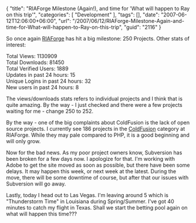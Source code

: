 {
	"title": "RIAForge Milestone (Again!), and time for 'What will happen to Ray on this trip'",
	"categories": [
		"Development"
	],
	"tags": [],
	"date": "2007-06-12T12:06:00+06:00",
	"url": "/2007/06/12/RIAForge-Milestone-Again-and-time-for-What-will-happen-to-Ray-on-this-trip",
	"guid": "2116"
}

So once again <a href="http://www.riaforge.org">RIAForge</a> has hit a big milestone: 250 Projects. Other stats of interest:

Total Views: 1130909<br />
Total Downloads: 81450<br />
Total Verified Users: 1889<br />
Updates in past 24 hours: 15<br />
Unique Logins in past 24 hours: 32<br />
New users in past 24 hours: 8<br />

The views/downloads stats refers to individual projects and I think that is quite amazing. By the way - I just checked and there were a few projects waiting for me - change 250 to 252.

By the way - one of the big complaints about ColdFusion is the lack of open source projects. I currently see 186 projects in the <a href="http://www.riaforge.org/index.cfm?event=page.category&id=1">ColdFusion</a> category at RIAForge. While they may pale compared to PHP, it is a good beginning and will only grow.


Now for the bad news. As my poor project owners know, Subversion has been broken for a few days now. I apologize for that. I'm working with Adobe to get the site moved as soon as possible, but there have been some delays. It may happen this week, or next week at the latest. During the move, there will be some downtime of course, but after that our issues with Subversion will go away. 

Lastly, today I head out to Las Vegas. I'm leaving around 5 which is "Thunderstorm Time" in Louisiana during Spring/Summer. I've got 40 minutes to catch my flight in Texas. Shall we start the betting pool again on what will happen this time???